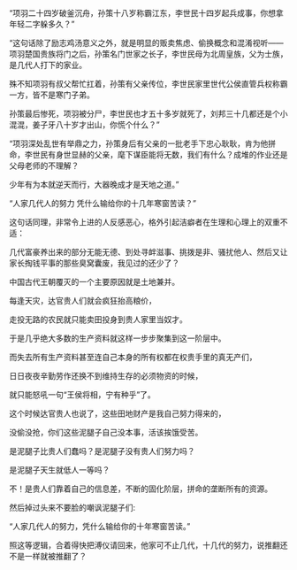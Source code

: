 “项羽二十四岁破釜沉舟，孙策十八岁称霸江东，李世民十四岁起兵成事，你想拿年轻二字躲多久？”

“这句话除了励志鸡汤意义之外，就是明显的贩卖焦虑、偷换概念和混淆视听——项羽楚国贵族将门之后，孙策名门世家之长子，李世民母为北周皇族，父为士族，是几代人打下的家业。

殊不知项羽有叔父帮忙扛着，孙策有父亲传位，李世民家里世代公侯直管兵权称霸一方，皆不是寒门子弟。

孙策最后惨死，项羽被分尸，李世民也才五十多岁就死了，刘邦三十几都还是个小混混，姜子牙八十岁才出山，你慌个什么？”

“项羽深处乱世有举鼎之力，孙策身后有父亲的一批老手下忠心耿耿，肯为他拼命，李世民有身世显赫的父亲，麾下谋臣能将无数，我们有什么？成堆的作业还是父母老师的不理解？

少年有为本就逆天而行，大器晚成才是天地之道。”

“人家几代人的努力 凭什么输给你的十几年寒窗苦读？”

这句话同理，非常令上进的人反感恶心，格外引起洁癖者在生理和心理上的双重不适：

几代富豪养出来的部分无能无德、到处寻衅滋事、挑拨是非、骚扰他人、然后又让家长掏钱平事的那些臭窝囊废，我见过的还少了？

中国古代王朝覆灭的一个主要原因就是土地兼并。

每逢天灾，达官贵人们就会疯狂抬高粮价，

走投无路的农民就只能卖田投身到贵人家里当奴才。

于是几乎绝大多数的生产资料就这样一步步聚集到这一阶层中。

而失去所有生产资料甚至连自己本身的所有权都在权贵手里的真无产们，

日日夜夜辛勤劳作还换不到维持生存的必须物资的时候，

就只能怒吼一句“王侯将相，宁有种乎”了。

这个时候达官贵人也说了，这些田地财产是我自己努力得来的，

没偷没抢，你们这些泥腿子自己没本事，活该挨饿受苦。

是泥腿子比贵人们蠢吗？是泥腿子没有贵人们努力吗？

是泥腿子天生就低人一等吗？

不！是贵人们靠着自己的信息差，不断的固化阶层，拼命的垄断所有的资源。

然后掉过头来不要脸的嘲讽泥腿子们:

“人家几代人的努力，凭什么输给你的十年寒窗苦读。”

照这等逻辑，合着得快把溥仪请回来，他家可不止几代，十几代的努力，说推翻还不是一样就被推翻了？